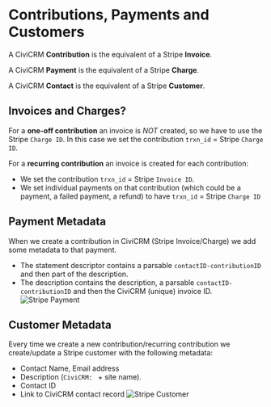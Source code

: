 # Contributions, Payments and Customers

A CiviCRM **Contribution** is the equivalent of a Stripe **Invoice**.

A CiviCRM **Payment** is the equivalent of a Stripe **Charge**.

A CiviCRM **Contact** is the equivalent of a Stripe **Customer**.

## Invoices and Charges?

For a **one-off contribution** an invoice is *NOT* created, so we have to use the Stripe `Charge ID`. In this case we set the contribution `trxn_id` = Stripe `Charge ID`.

For a **recurring contribution** an invoice is created for each contribution:

* We set the contribution `trxn_id` = Stripe `Invoice ID`.
* We set individual payments on that contribution (which could be a payment, a failed payment, a refund) to have `trxn_id` = Stripe `Charge ID`

## Payment Metadata

When we create a contribution in CiviCRM (Stripe Invoice/Charge) we add some metadata to that payment.
* The statement descriptor contains a parsable `contactID-contributionID` and then part of the description.
* The description contains the description, a parsable `contactID-contributionID` and then the CiviCRM (unique) invoice ID.
![Stripe Payment](/images/stripedashboard_paymentdetail.png)

## Customer Metadata

Every time we create a new contribution/recurring contribution we create/update a Stripe customer with the following metadata:
* Contact Name, Email address
* Description (`CiviCRM: ` + site name).
* Contact ID
* Link to CiviCRM contact record
![Stripe Customer](/images/stripedashboard_customerdetail.png)
